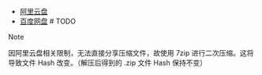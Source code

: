 - [阿里云盘](https://www.alipan.com/s/6rwyxzWUVf5)
- [百度网盘](https://pan.baidu.com/s/1mNkhN8RmvnFkQY14culbBw?pwd=04p8) # TODO

>[!NOTE]
因阿里云盘相关限制，无法直接分享压缩文件，故使用 7zip 进行二次压缩。这将导致文件 Hash 改变。（解压后得到的 .zip 文件 Hash 保持不变）